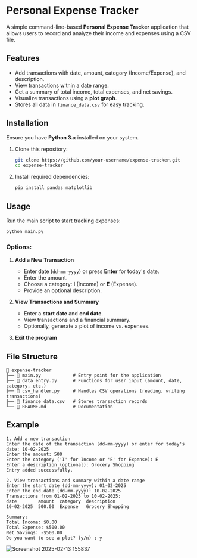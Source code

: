 # Personal Expense Tracker

A simple command-line-based **Personal Expense Tracker** application that allows users to record and analyze their income and expenses using a CSV file.

## Features
- Add transactions with date, amount, category (Income/Expense), and description.
- View transactions within a date range.
- Get a summary of total income, total expenses, and net savings.
- Visualize transactions using a **plot graph**.
- Stores all data in `finance_data.csv` for easy tracking.

## Installation
Ensure you have **Python 3.x** installed on your system.

1. Clone this repository:
   ```sh
   git clone https://github.com/your-username/expense-tracker.git
   cd expense-tracker
   ```

2. Install required dependencies:
   ```sh
   pip install pandas matplotlib
   ```

## Usage
Run the main script to start tracking expenses:
```sh
python main.py
```

### Options:
1. **Add a New Transaction**
   - Enter date (`dd-mm-yyyy`) or press **Enter** for today's date.
   - Enter the amount.
   - Choose a category: **I** (Income) or **E** (Expense).
   - Provide an optional description.

2. **View Transactions and Summary**
   - Enter a **start date** and **end date**.
   - View transactions and a financial summary.
   - Optionally, generate a plot of income vs. expenses.

3. **Exit the program**

## File Structure
```
📂 expense-tracker
├── 📄 main.py            # Entry point for the application
├── 📄 data_entry.py      # Functions for user input (amount, date, category, etc.)
├── 📄 csv_handler.py     # Handles CSV operations (reading, writing transactions)
├── 📄 finance_data.csv   # Stores transaction records
└── 📄 README.md          # Documentation
```

## Example
```
1. Add a new transaction
Enter the date of the transaction (dd-mm-yyyy) or enter for today's date: 10-02-2025
Enter the amount: 500
Enter the category ('I' for Income or 'E' for Expense): E
Enter a description (optional): Grocery Shopping
Entry added successfully.

2. View transactions and summary within a date range
Enter the start date (dd-mm-yyyy): 01-02-2025
Enter the end date (dd-mm-yyyy): 10-02-2025
Transactions from 01-02-2025 to 10-02-2025:
date        amount  category  description
10-02-2025  500.00  Expense   Grocery Shopping

Summary:
Total Income: $0.00
Total Expense: $500.00
Net Savings: -$500.00
Do you want to see a plot? (y/n) : y
```
<img>![Screenshot 2025-02-13 155837](https://github.com/user-attachments/assets/bf4f6e5a-5d1d-4f55-9148-7dee88d1f9a4)</img>

